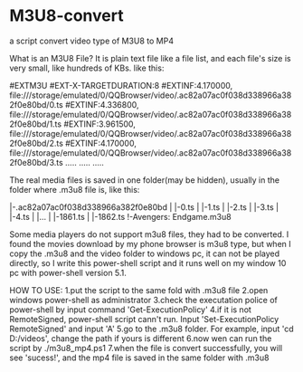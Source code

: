 # M3U8-convert
a script convert video type of M3U8 to MP4 

What is an M3U8 File? It is plain text file like a file list, and each file's size is very small, like hundreds of KBs. like this:

  #EXTM3U
  #EXT-X-TARGETDURATION:8
  #EXTINF:4.170000,
  file:///storage/emulated/0/QQBrowser/video/.ac82a07ac0f038d338966a382f0e80bd/0.ts
  #EXTINF:4.336800,
  file:///storage/emulated/0/QQBrowser/video/.ac82a07ac0f038d338966a382f0e80bd/1.ts
  #EXTINF:3.961500,
  file:///storage/emulated/0/QQBrowser/video/.ac82a07ac0f038d338966a382f0e80bd/2.ts
  #EXTINF:4.170000,
  file:///storage/emulated/0/QQBrowser/video/.ac82a07ac0f038d338966a382f0e80bd/3.ts
  .....
  .....
  .....
  
  
The real media files is saved in one folder(may be hidden), usually in the folder where .m3u8 file is, like this:

|-.ac82a07ac0f038d338966a382f0e80bd
|   |-0.ts
|   |-1.ts
|   |-2.ts
|   |-3.ts
|   |-4.ts
|   |...
|   |-1861.ts
|   |-1862.ts
!-Avengers: Endgame.m3u8


Some media players do not support m3u8 files, they had to be converted. I found the movies download by my phone browser is m3u8 type, but when I copy the .m3u8 and the video folder to windows pc, it can not be played directly, so I write this power-shell script and it runs well on my window 10 pc with power-shell version 5.1.

HOW TO USE:
 1.put the script to  the same fold with .m3u8 file
 2.open windows power-shell as administrator
 3.check the executation police of power-shell by input command 'Get-ExecutionPolicy'
 4.if it is not RemoteSigned, power-shell script cann't run. Input 'Set-ExecutionPolicy RemoteSigned' and input 'A'
 5.go to the .m3u8 folder. For example, input 'cd D:/videos', change the path if yours is different
 6.now wen can run the script by ./m3u8_mp4.ps1
 7.when the file is convert successfully, you will see 'sucess!', and the mp4 file is saved in the same folder with .m3u8
 
 
 
